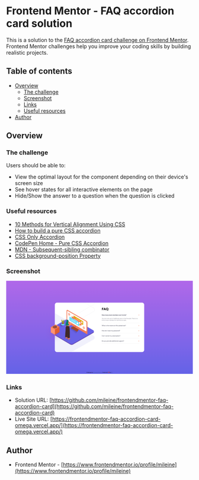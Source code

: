 # Frontend Mentor - FAQ accordion card solution

This is a solution to the [FAQ accordion card challenge on Frontend Mentor](https://www.frontendmentor.io/challenges/faq-accordion-card-XlyjD0Oam). Frontend Mentor challenges help you improve your coding skills by building realistic projects. 

## Table of contents

- [Overview](#overview)
  - [The challenge](#the-challenge)
  - [Screenshot](#screenshot)
  - [Links](#links)
  - [Useful resources](#useful-resources)
- [Author](#author)

## Overview

### The challenge

Users should be able to:

- View the optimal layout for the component depending on their device's screen size
- See hover states for all interactive elements on the page
- Hide/Show the answer to a question when the question is clicked

### Useful resources

- [10 Methods for Vertical Alignment Using CSS](https://refine.dev/blog/css-vertical-align/#vertical-alignment-using-margins)
- [How to build a pure CSS accordion](https://dev.to/cchana/how-to-build-a-pure-css-accordion-5gcg)
- [CSS Only Accordion](https://dev.to/sababg/css-only-accordion-59db)
- [CodePen Home - Pure CSS Accordion](https://codepen.io/raubaca/pen/PZzpVe)
- [MDN - Subsequent-sibling combinator](https://developer.mozilla.org/en-US/docs/Web/CSS/Subsequent-sibling_combinator)
- [CSS background-position Property](https://www.w3schools.com/cssref/pr_background-position.php)

### Screenshot
![](./screenshot-accordion.png)

### Links

- Solution URL: [https://github.com/mileine/frontendmentor-faq-accordion-card](https://github.com/mileine/frontendmentor-faq-accordion-card)
- Live Site URL: [https://frontendmentor-faq-accordion-card-omega.vercel.app/](https://frontendmentor-faq-accordion-card-omega.vercel.app/)

## Author

- Frontend Mentor - [https://www.frontendmentor.io/profile/mileine](https://www.frontendmentor.io/profile/mileine)





